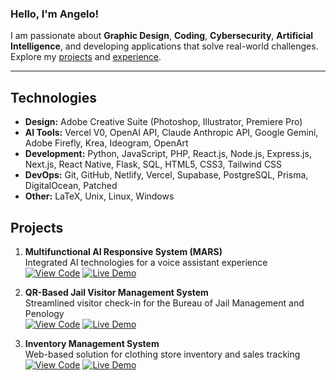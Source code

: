 ### Hello, I'm Angelo!

I am passionate about **Graphic Design**, **Coding**, **Cybersecurity**, **Artificial Intelligence**, and developing applications that solve real-world challenges. Explore my [projects](https://www.angelomanalo.me/#projects) and [experience](https://www.angelomanalo.me/#experience).

---

## Technologies

- **Design:** Adobe Creative Suite (Photoshop, Illustrator, Premiere Pro)
- **AI Tools:** Vercel V0, OpenAI API, Claude Anthropic API, Google Gemini, Adobe Firefly, Krea, Ideogram, OpenArt
- **Development:** Python, JavaScript, PHP, React.js, Node.js, Express.js, Next.js, React Native, Flask, SQL, HTML5, CSS3, Tailwind CSS
- **DevOps:** Git, GitHub, Netlify, Vercel, Supabase, PostgreSQL, Prisma, DigitalOcean, Patched
- **Other:** LaTeX, Unix, Linux, Windows

## Projects

1. **Multifunctional AI Responsive System (MARS)**  
   Integrated AI technologies for a voice assistant experience  
   [![View Code](https://img.shields.io/badge/Code-100000?style=flat&logo=github&logoColor=white)](https://github.com/GeloCreativeStudio/MARS-project) 
   [![Live Demo](https://img.shields.io/badge/Live_Demo-0077B5?style=flat&logo=netlify&logoColor=white)](https://mars-ai.netlify.app/)

2. **QR-Based Jail Visitor Management System**  
   Streamlined visitor check-in for the Bureau of Jail Management and Penology  
   [![View Code](https://img.shields.io/badge/Code-100000?style=flat&logo=github&logoColor=white)](https://github.com/GeloCreativeStudio/jvms) 
   [![Live Demo](https://img.shields.io/badge/Live_Demo-0077B5?style=flat&logo=netlify&logoColor=white)](https://app-bjmp.netlify.app/)

3. **Inventory Management System**  
   Web-based solution for clothing store inventory and sales tracking  
   [![View Code](https://img.shields.io/badge/Code-100000?style=flat&logo=github&logoColor=white)](https://github.com/GeloCreativeStudio/inventory-management) 
   [![Live Demo](https://img.shields.io/badge/Live_Demo-0077B5?style=flat&logo=netlify&logoColor=white)](https://inventory-management-software.netlify.app/)

